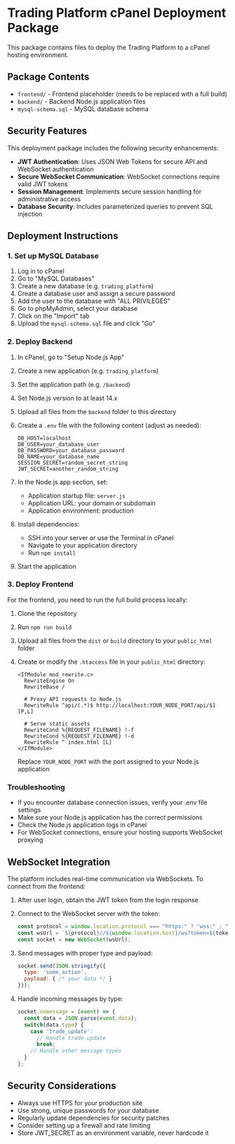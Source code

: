 # Trading Platform cPanel Deployment Package

This package contains files to deploy the Trading Platform to a cPanel hosting environment.

## Package Contents

- `frontend/` - Frontend placeholder (needs to be replaced with a full build)
- `backend/` - Backend Node.js application files
- `mysql-schema.sql` - MySQL database schema

## Security Features

This deployment package includes the following security enhancements:

- **JWT Authentication**: Uses JSON Web Tokens for secure API and WebSocket authentication
- **Secure WebSocket Communication**: WebSocket connections require valid JWT tokens
- **Session Management**: Implements secure session handling for administrative access
- **Database Security**: Includes parameterized queries to prevent SQL injection

## Deployment Instructions

### 1. Set up MySQL Database

1. Log in to cPanel
2. Go to "MySQL Databases"
3. Create a new database (e.g. `trading_platform`)
4. Create a database user and assign a secure password
5. Add the user to the database with "ALL PRIVILEGES"
6. Go to phpMyAdmin, select your database
7. Click on the "Import" tab
8. Upload the `mysql-schema.sql` file and click "Go"

### 2. Deploy Backend

1. In cPanel, go to "Setup Node.js App"
2. Create a new application (e.g. `trading_platform`)
3. Set the application path (e.g. `/backend`)
4. Set Node.js version to at least 14.x
5. Upload all files from the `backend` folder to this directory
6. Create a `.env` file with the following content (adjust as needed):
   
   ```
   DB_HOST=localhost
   DB_USER=your_database_user
   DB_PASSWORD=your_database_password
   DB_NAME=your_database_name
   SESSION_SECRET=random_secret_string
   JWT_SECRET=another_random_string
   ```

7. In the Node.js app section, set:
   - Application startup file: `server.js`
   - Application URL: your domain or subdomain
   - Application environment: production

8. Install dependencies:
   - SSH into your server or use the Terminal in cPanel
   - Navigate to your application directory
   - Run `npm install`

9. Start the application

### 3. Deploy Frontend

For the frontend, you need to run the full build process locally:

1. Clone the repository
2. Run `npm run build`
3. Upload all files from the `dist` or `build` directory to your `public_html` folder
4. Create or modify the `.htaccess` file in your `public_html` directory:

   ```
   <IfModule mod_rewrite.c>
     RewriteEngine On
     RewriteBase /
     
     # Proxy API requests to Node.js
     RewriteRule ^api/(.*)$ http://localhost:YOUR_NODE_PORT/api/$1 [P,L]
     
     # Serve static assets
     RewriteCond %{REQUEST_FILENAME} !-f
     RewriteCond %{REQUEST_FILENAME} !-d
     RewriteRule ^ index.html [L]
   </IfModule>
   ```
   
   Replace `YOUR_NODE_PORT` with the port assigned to your Node.js application

### Troubleshooting

- If you encounter database connection issues, verify your .env file settings
- Make sure your Node.js application has the correct permissions
- Check the Node.js application logs in cPanel
- For WebSocket connections, ensure your hosting supports WebSocket proxying

## WebSocket Integration

The platform includes real-time communication via WebSockets. To connect from the frontend:

1. After user login, obtain the JWT token from the login response
2. Connect to the WebSocket server with the token:
   
   ```javascript
   const protocol = window.location.protocol === "https:" ? "wss:" : "ws:";
   const wsUrl = `${protocol}//${window.location.host}/ws?token=${token}`;
   const socket = new WebSocket(wsUrl);
   ```

3. Send messages with proper type and payload:
   
   ```javascript
   socket.send(JSON.stringify({
     type: 'some_action',
     payload: { /* your data */ }
   }));
   ```

4. Handle incoming messages by type:
   
   ```javascript
   socket.onmessage = (event) => {
     const data = JSON.parse(event.data);
     switch(data.type) {
       case 'trade_update':
         // Handle trade update
         break;
       // Handle other message types
     }
   };
   ```

## Security Considerations

- Always use HTTPS for your production site
- Use strong, unique passwords for your database
- Regularly update dependencies for security patches
- Consider setting up a firewall and rate limiting
- Store JWT_SECRET as an environment variable, never hardcode it